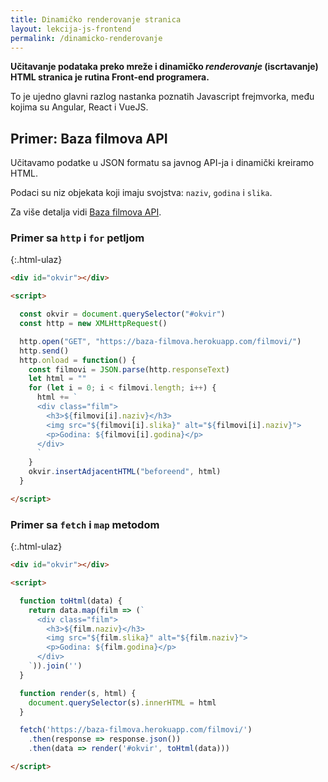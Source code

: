 ```yaml
---
title: Dinamičko renderovanje stranica
layout: lekcija-js-frontend
permalink: /dinamicko-renderovanje
---
```


**Učitavanje podataka preko mreže i dinamičko *renderovanje* (iscrtavanje) HTML stranica je rutina Front-end programera.**

To je ujedno glavni razlog nastanka poznatih Javascript frejmvorka, među kojima su Angular, React i VueJS.

## Primer: Baza filmova API

Učitavamo podatke u JSON formatu sa javnog API-ja i dinamički kreiramo HTML.

Podaci su niz objekata koji imaju svojstva: `naziv`, `godina` i `slika`. 

Za više detalja vidi [Baza filmova API](https://github.com/skolakoda/baza-filmova-api).

### Primer sa `http` i `for` petljom

{:.html-ulaz}
```html
<div id="okvir"></div>

<script>

  const okvir = document.querySelector("#okvir")
  const http = new XMLHttpRequest()

  http.open("GET", "https://baza-filmova.herokuapp.com/filmovi/")
  http.send()
  http.onload = function() {
    const filmovi = JSON.parse(http.responseText)
    let html = ""
    for (let i = 0; i < filmovi.length; i++) {
      html += `
      <div class="film">
        <h3>${filmovi[i].naziv}</h3>
        <img src="${filmovi[i].slika}" alt="${filmovi[i].naziv}">
        <p>Godina: ${filmovi[i].godina}</p>
      </div>
      `
    }
    okvir.insertAdjacentHTML("beforeend", html)
  }

</script>
```

### Primer sa `fetch` i `map` metodom

{:.html-ulaz}
```html
<div id="okvir"></div>

<script>

  function toHtml(data) {
    return data.map(film => (`
      <div class="film">
        <h3>${film.naziv}</h3>
        <img src="${film.slika}" alt="${film.naziv}">
        <p>Godina: ${film.godina}</p>
      </div>
    `)).join('')
  }

  function render(s, html) {
    document.querySelector(s).innerHTML = html
  }

  fetch('https://baza-filmova.herokuapp.com/filmovi/')
    .then(response => response.json())
    .then(data => render('#okvir', toHtml(data)))

</script>
```
